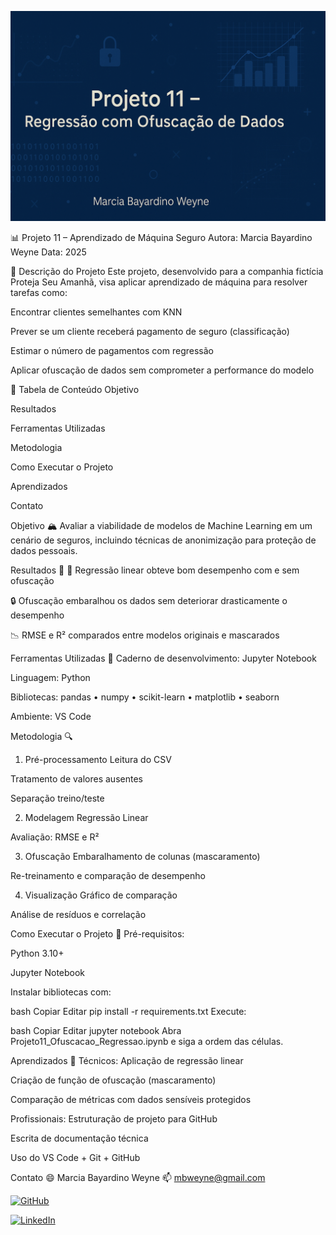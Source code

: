![Banner do Projeto](banner.png)

📊 Projeto 11 – Aprendizado de Máquina Seguro
Autora: Marcia Bayardino Weyne
Data: 2025

📝 Descrição do Projeto
Este projeto, desenvolvido para a companhia fictícia Proteja Seu Amanhã, visa aplicar aprendizado de máquina para resolver tarefas como:

Encontrar clientes semelhantes com KNN

Prever se um cliente receberá pagamento de seguro (classificação)

Estimar o número de pagamentos com regressão

Aplicar ofuscação de dados sem comprometer a performance do modelo

📑 Tabela de Conteúdo
Objetivo

Resultados

Ferramentas Utilizadas

Metodologia

Como Executar o Projeto

Aprendizados

Contato

Objetivo 🏔
Avaliar a viabilidade de modelos de Machine Learning em um cenário de seguros, incluindo técnicas de anonimização para proteção de dados pessoais.

Resultados 🏁
🎯 Regressão linear obteve bom desempenho com e sem ofuscação

🔒 Ofuscação embaralhou os dados sem deteriorar drasticamente o desempenho

📉 RMSE e R² comparados entre modelos originais e mascarados

Ferramentas Utilizadas 🧰
Caderno de desenvolvimento: Jupyter Notebook

Linguagem: Python

Bibliotecas: pandas • numpy • scikit-learn • matplotlib • seaborn

Ambiente: VS Code

Metodologia 🔍
1. Pré-processamento
Leitura do CSV

Tratamento de valores ausentes

Separação treino/teste

2. Modelagem
Regressão Linear

Avaliação: RMSE e R²

3. Ofuscação
Embaralhamento de colunas (mascaramento)

Re-treinamento e comparação de desempenho

4. Visualização
Gráfico de comparação

Análise de resíduos e correlação

Como Executar o Projeto 💽
Pré-requisitos:

Python 3.10+

Jupyter Notebook

Instalar bibliotecas com:

bash
Copiar
Editar
pip install -r requirements.txt
Execute:

bash
Copiar
Editar
jupyter notebook
Abra Projeto11_Ofuscacao_Regressao.ipynb e siga a ordem das células.

Aprendizados 📝
Técnicos:
Aplicação de regressão linear

Criação de função de ofuscação (mascaramento)

Comparação de métricas com dados sensíveis protegidos

Profissionais:
Estruturação de projeto para GitHub

Escrita de documentação técnica

Uso do VS Code + Git + GitHub

Contato 😄
Marcia Bayardino Weyne
📫 mbweyne@gmail.com

[![GitHub](https://img.shields.io/badge/GitHub-marciabweyne-black?style=for-the-badge&logo=github)](https://github.com/mbweyne/P11_ML_Seguro)

[![LinkedIn](https://img.shields.io/badge/LinkedIn-marciabweyne-blue?style=for-the-badge&logo=linkedin)](https://www.linkedin.com/in/marcia-bayardino-weyne)

